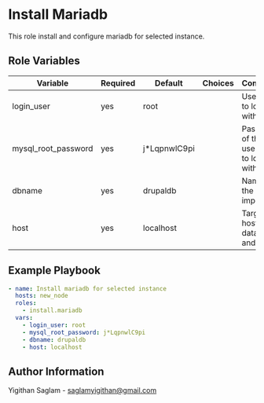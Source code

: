 # Install Mariadb

This role install and configure mariadb for selected instance.

## Role Variables

| Variable            | Required | Default       | Choices                   | Comments                               |
| ------------------- | -------- | ------------- | ------------------------- | -------------------------------------- |
| login_user          | yes      | root          |                           | Username to login with                 |
| mysql_root_password | yes      | j*LqpnwlC9pi  |                           | Password of the username to login with |
| dbname              | yes      | drupaldb      |                           | Name of the db to import               |
| host                | yes      | localhost     |                           | Target host for database and proxy     |


## Example Playbook

```yaml
- name: Install mariadb for selected instance
  hosts: new_node
  roles:
    - install.mariadb
  vars:
    - login_user: root
    - mysql_root_password: j*LqpnwlC9pi
    - dbname: drupaldb
    - host: localhost

```
## Author Information
Yigithan Saglam - saglamyigithan@gmail.com